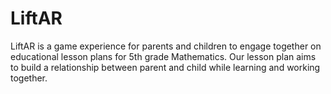 # LiftAR

LiftAR is a game experience for parents and children to engage together on educational lesson plans for 5th grade Mathematics. Our lesson plan aims to build a relationship between parent and child while learning and working together.